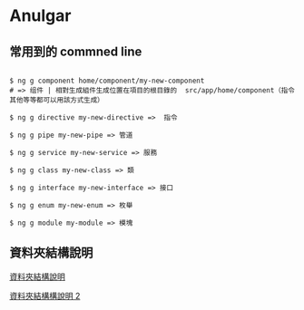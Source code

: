 # Anulgar

## 常用到的 commned line

```shell

$ ng g component home/component/my-new-component
# => 组件 | 相對生成組件生成位置在項目的根目錄的  src/app/home/component（指令其他等等都可以用該方式生成）

$ ng g directive my-new-directive =>  指令

$ ng g pipe my-new-pipe => 管道

$ ng g service my-new-service => 服務

$ ng g class my-new-class => 類

$ ng g interface my-new-interface => 接口

$ ng g enum my-new-enum => 枚舉

$ ng g module my-module => 模塊
```

## 資料夾結構說明

[資料夾結構說明](https://ithelp.ithome.com.tw/articles/10203534)

[資料夾結構構說明 2](https://medium.com/angular-%E7%9A%84%E5%AD%B8%E7%BF%92%E7%AD%86%E8%A8%98/angular-3-%E8%AA%8D%E8%AD%98-angular-cli-%E7%94%A2%E7%94%9F%E7%9A%84%E5%B0%88%E6%A1%88%E7%9B%AE%E9%8C%84%E7%B5%90%E6%A7%8B-ba20c77d0029)
